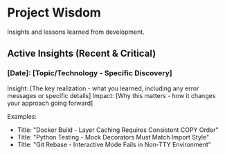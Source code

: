 # Project Wisdom

Insights and lessons learned from development.

## Active Insights (Recent & Critical)

### [Date]: [Topic/Technology - Specific Discovery]
Insight: [The key realization - what you learned, including any error messages or specific details]
Impact: [Why this matters - how it changes your approach going forward]

Examples:
- Title: "Docker Build - Layer Caching Requires Consistent COPY Order"
- Title: "Python Testing - Mock Decorators Must Match Import Style"  
- Title: "Git Rebase - Interactive Mode Fails in Non-TTY Environment"